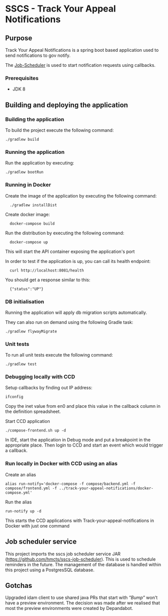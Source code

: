 # SSCS - Track Your Appeal Notifications

## Purpose
Track Your Appeal Notifications is a spring boot based application used to send notifications to gov notify. 

The [Job-Scheduler](https://github.com/hmcts/job-scheduler) is used to start notification requests using callbacks.

### Prerequisites

- JDK 8

## Building and deploying the application
  
### Building the application

To build the project execute the following command:

```
./gradlew build
```

### Running the application

Run the application by executing:

```
./gradlew bootRun
```

### Running in Docker
Create the image of the application by executing the following command:

```
  ./gradlew installDist
```

Create docker image:

```
  docker-compose build
```

Run the distribution by executing the following command:

```
  docker-compose up
```

This will start the API container exposing the application's port

In order to test if the application is up, you can call its health endpoint:

```
  curl http://localhost:8081/health
```

You should get a response similar to this:

```
  {"status":"UP"}
```


### DB initialisation

Running the application will apply db migration scripts automatically.

They can also run on demand using the following Gradle task:

```
./gradlew flywayMigrate
```

### Unit tests

To run all unit tests execute the following command:

```
./gradlew test
```

### Debugging locally with CCD

Setup callbacks by finding out IP address:
```
ifconfig
```
Copy the inet value from en0 and place this value in the callback column in the definition spreadsheet.

Start CCD application
```
./compose-frontend.sh up -d
```
In IDE, start the application in Debug mode and put a breakpoint in the appropriate place. Then login to CCD and start an event which would trigger a callback.

### Run locally in Docker with CCD using an alias

Create an alias
```
alias run-notify='docker-compose -f compose/backend.yml -f compose/frontend.yml -f ../track-your-appeal-notifications/docker-compose.yml'
```
Run the alias
```
run-notify up -d
```
This starts the CCD applications with Track-your-appeal-notifications in Docker with just one command

## Job scheduler service

This project imports the sscs job scheduler service JAR (https://github.com/hmcts/sscs-job-scheduler).
This is used to schedule reminders in the future. The management of the database is handled within this 
project using a PostgresSQL database.

## Gotchas
Upgraded idam client to use shared java
PRs that start with _"Bump"_ won't have a preview environment. The decision was made after we realised that most the preview environments were created by Depandabot.

